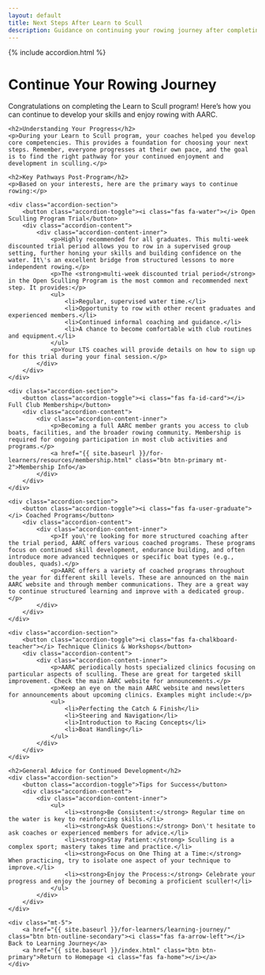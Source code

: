 ```yaml
---
layout: default
title: Next Steps After Learn to Scull
description: Guidance on continuing your rowing journey after completing the AARC Learn to Scull program.
---
```


{% include accordion.html %}

<div class="container my-5">
    <div class="page-header">
        <h1>Continue Your Rowing Journey</h1>
        <p class="lead">Congratulations on completing the Learn to Scull program! Here’s how you can continue to develop your skills and enjoy rowing with AARC.</p>
    </div>

    <h2>Understanding Your Progress</h2>
    <p>During your Learn to Scull program, your coaches helped you develop core competencies. This provides a foundation for choosing your next steps. Remember, everyone progresses at their own pace, and the goal is to find the right pathway for your continued enjoyment and development in sculling.</p>

    <h2>Key Pathways Post-Program</h2>
    <p>Based on your interests, here are the primary ways to continue rowing:</p>

    <div class="accordion-section">
        <button class="accordion-toggle"><i class="fas fa-water"></i> Open Sculling Program Trial</button>
        <div class="accordion-content">
            <div class="accordion-content-inner">
                <p>Highly recommended for all graduates. This multi-week discounted trial period allows you to row in a supervised group setting, further honing your skills and building confidence on the water. It\'s an excellent bridge from structured lessons to more independent rowing.</p>
                <p>The <strong>multi-week discounted trial period</strong> in the Open Sculling Program is the most common and recommended next step. It provides:</p>
                <ul>
                    <li>Regular, supervised water time.</li>
                    <li>Opportunity to row with other recent graduates and experienced members.</li>
                    <li>Continued informal coaching and guidance.</li>
                    <li>A chance to become comfortable with club routines and equipment.</li>
                </ul>
                <p>Your LTS coaches will provide details on how to sign up for this trial during your final session.</p>
            </div>
        </div>
    </div>

    <div class="accordion-section">
        <button class="accordion-toggle"><i class="fas fa-id-card"></i> Full Club Membership</button>
        <div class="accordion-content">
            <div class="accordion-content-inner">
                <p>Becoming a full AARC member grants you access to club boats, facilities, and the broader rowing community. Membership is required for ongoing participation in most club activities and programs.</p>
                <a href="{{ site.baseurl }}/for-learners/resources/membership.html" class="btn btn-primary mt-2">Membership Info</a>
            </div>
        </div>
    </div>

    <div class="accordion-section">
        <button class="accordion-toggle"><i class="fas fa-user-graduate"></i> Coached Programs</button>
        <div class="accordion-content">
            <div class="accordion-content-inner">
                <p>If you\'re looking for more structured coaching after the trial period, AARC offers various coached programs. These programs focus on continued skill development, endurance building, and often introduce more advanced techniques or specific boat types (e.g., doubles, quads).</p>
                <p>AARC offers a variety of coached programs throughout the year for different skill levels. These are announced on the main AARC website and through member communications. They are a great way to continue structured learning and improve with a dedicated group.</p>
            </div>
        </div>
    </div>

    <div class="accordion-section">
        <button class="accordion-toggle"><i class="fas fa-chalkboard-teacher"></i> Technique Clinics & Workshops</button>
        <div class="accordion-content">
            <div class="accordion-content-inner">
                <p>AARC periodically hosts specialized clinics focusing on particular aspects of sculling. These are great for targeted skill improvement. Check the main AARC website for announcements.</p>
                <p>Keep an eye on the main AARC website and newsletters for announcements about upcoming clinics. Examples might include:</p>
                <ul>
                    <li>Perfecting the Catch & Finish</li>
                    <li>Steering and Navigation</li>
                    <li>Introduction to Racing Concepts</li>
                    <li>Boat Handling</li>
                </ul>
            </div>
        </div>
    </div>

    <h2>General Advice for Continued Development</h2>
    <div class="accordion-section">
        <button class="accordion-toggle">Tips for Success</button>
        <div class="accordion-content">
            <div class="accordion-content-inner">
                <ul>
                    <li><strong>Be Consistent:</strong> Regular time on the water is key to reinforcing skills.</li>
                    <li><strong>Ask Questions:</strong> Don\'t hesitate to ask coaches or experienced members for advice.</li>
                    <li><strong>Stay Patient:</strong> Sculling is a complex sport; mastery takes time and practice.</li>
                    <li><strong>Focus on One Thing at a Time:</strong> When practicing, try to isolate one aspect of your technique to improve.</li>
                    <li><strong>Enjoy the Process:</strong> Celebrate your progress and enjoy the journey of becoming a proficient sculler!</li>
                </ul>
            </div>
        </div>
    </div>

    <div class="mt-5">
        <a href="{{ site.baseurl }}/for-learners/learning-journey/" class="btn btn-outline-secondary"><i class="fas fa-arrow-left"></i> Back to Learning Journey</a>
        <a href="{{ site.baseurl }}/index.html" class="btn btn-primary">Return to Homepage <i class="fas fa-home"></i></a>
    </div>
</div>
